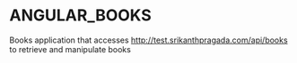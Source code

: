 # ANGULAR_BOOKS
Books application that accesses http://test.srikanthpragada.com/api/books to retrieve and manipulate books
